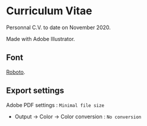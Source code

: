# Curriculum Vitae

Personnal C.V. to date on November 2020.

Made with Adobe Illustrator.

## Font

[Roboto](https://fonts.google.com/specimen/Roboto).

## Export settings

Adobe PDF settings : `Minimal file size`
- Output -> Color -> Color conversion : `No conversion`